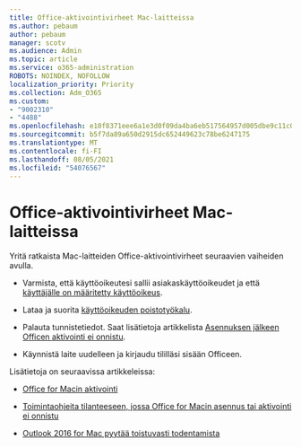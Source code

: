 ```yaml
---
title: Office-aktivointivirheet Mac-laitteissa
ms.author: pebaum
author: pebaum
manager: scotv
ms.audience: Admin
ms.topic: article
ms.service: o365-administration
ROBOTS: NOINDEX, NOFOLLOW
localization_priority: Priority
ms.collection: Adm_O365
ms.custom:
- "9002310"
- "4488"
ms.openlocfilehash: e10f8371eee6a1e3d0f09da4ba6eb517564957d005dbe9c11c00c35a640fbd0d
ms.sourcegitcommit: b5f7da89a650d2915dc652449623c78be6247175
ms.translationtype: MT
ms.contentlocale: fi-FI
ms.lasthandoff: 08/05/2021
ms.locfileid: "54076567"
---
```

# <a name="office-activation-errors-on-mac"></a>Office-aktivointivirheet Mac-laitteissa

Yritä ratkaista Mac-laitteiden Office-aktivointivirheet seuraavien vaiheiden avulla.

- Varmista, että käyttöoikeutesi sallii asiakaskäyttöoikeudet ja että [käyttäjälle on määritetty käyttöoikeus](https://docs.microsoft.com/microsoft-365/admin/add-users/add-users).

- Lataa ja suorita [käyttöoikeuden poistotyökalu](https://support.office.com/article/how-to-remove-office-license-files-on-a-mac-b032c0f6-a431-4dad-83a9-6b727c03b193).

- Palauta tunnistetiedot. Saat lisätietoja artikkelista [Asennuksen jälkeen Officen aktivointi ei onnistu](https://support.office.com/article/5efba2b4-b1e6-4e5f-bf3c-6ab945d03dea#bkmk_cantactivate).

- Käynnistä laite uudelleen ja kirjaudu tililläsi sisään Officeen.

Lisätietoja on seuraavissa artikkeleissa:

- [Office for Macin aktivointi](https://support.office.com/article/activate-office-for-mac-7f6646b1-bb14-422a-9ad4-a53410fcefb2)

- [Toimintaohjeita tilanteeseen, jossa Office for Macin asennus tai aktivointi ei onnistu](https://support.office.com/article/5efba2b4-b1e6-4e5f-bf3c-6ab945d03dea#picktab=activation)

- [Outlook 2016 for Mac pyytää toistuvasti todentamista](https://docs.microsoft.com/outlook/troubleshoot/sign-in/repeated-prompts-authentication)
